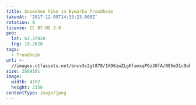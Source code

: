 ```yaml
---
title: Snowshoe hike in Bymarka Trondheim
takenAt: '2017-12-09T14:33:23.000Z'
rotation: 0
license: CC BY-ND 3.0
geo:
  lat: 63.37828
  lng: 10.2628
tags:
  - Trondheim
url: >-
  //images.ctfassets.net/bncv3c2gt878/1X96zwZLgKfamxqPOzJGfA/085e31c9eb770054fb7e6e85dcf20d5b/snowshoe-hike-in-bymarka-trondheim_38244977314_o
size: 2689191
image:
  width: 4192
  height: 2358
contentType: image/jpeg
---
```


